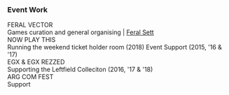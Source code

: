 ### Event Work

FERAL VECTOR<br>
Games curation and general organising | [Feral Sett](http://feral-vector.com/?page_id=1910)<br>
NOW PLAY THIS<br>
Running the weekend ticket holder room (2018) Event Support (2015, '16 & '17)<br>
EGX & EGX REZZED<br>
Supporting the Leftfield Colleciton (2016, '17 & '18)<br>
ARG COM FEST<br>
Support
